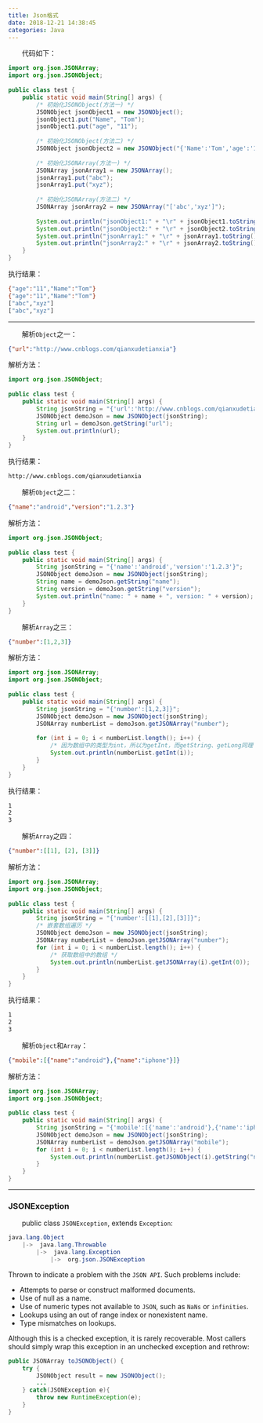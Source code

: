 ```yaml
---
title: Json格式
date: 2018-12-21 14:38:45
categories: Java
---
```

&emsp;&emsp;代码如下：

``` java
import org.json.JSONArray;
import org.json.JSONObject;
​
public class test {
    public static void main(String[] args) {
        /* 初始化JSONObject(方法一) */
        JSONObject jsonObject1 = new JSONObject();
        jsonObject1.put("Name", "Tom");
        jsonObject1.put("age", "11");
​
        /* 初始化JSONObject(方法二) */
        JSONObject jsonObject2 = new JSONObject("{'Name':'Tom','age':'11'}");
​
        /* 初始化JSONArray(方法一) */
        JSONArray jsonArray1 = new JSONArray();
        jsonArray1.put("abc");
        jsonArray1.put("xyz");
​
        /* 初始化JSONArray(方法二) */
        JSONArray jsonArray2 = new JSONArray("['abc','xyz']");
​
        System.out.println("jsonObject1:" + "\r" + jsonObject1.toString());
        System.out.println("jsonObject2:" + "\r" + jsonObject2.toString());
        System.out.println("jsonArray1:" + "\r" + jsonArray1.toString());
        System.out.println("jsonArray2:" + "\r" + jsonArray2.toString());
    }
}
```

执行结果：

``` bash
{"age":"11","Name":"Tom"}
{"age":"11","Name":"Tom"}
["abc","xyz"]
["abc","xyz"]
```

---

&emsp;&emsp;解析`Object`之一：

``` json
{"url":"http://www.cnblogs.com/qianxudetianxia"}
```

解析方法：

``` java
import org.json.JSONObject;
​
public class test {
    public static void main(String[] args) {
        String jsonString = "{'url':'http://www.cnblogs.com/qianxudetianxia'}";
        JSONObject demoJson = new JSONObject(jsonString);
        String url = demoJson.getString("url");
        System.out.println(url);
    }
}
```

执行结果：

``` bash
http://www.cnblogs.com/qianxudetianxia
```

&emsp;&emsp;解析`Object`之二：

``` json
{"name":"android","version":"1.2.3"}
```

解析方法：

``` java
import org.json.JSONObject;
​
public class test {
    public static void main(String[] args) {
        String jsonString = "{'name':'android','version':'1.2.3'}";
        JSONObject demoJson = new JSONObject(jsonString);
        String name = demoJson.getString("name");
        String version = demoJson.getString("version");
        System.out.println("name: " + name + ", version: " + version);
    }
}
```

&emsp;&emsp;解析`Array`之三：

``` json
{"number":[1,2,3]}
```

解析方法：

``` java
import org.json.JSONArray;
import org.json.JSONObject;
​
public class test {
    public static void main(String[] args) {
        String jsonString = "{'number':[1,2,3]}";
        JSONObject demoJson = new JSONObject(jsonString);
        JSONArray numberList = demoJson.getJSONArray("number");
​
        for (int i = 0; i < numberList.length(); i++) {
            /* 因为数组中的类型为int，所以为getInt，而getString、getLong同理 */
            System.out.println(numberList.getInt(i));
        }
    }
}
```

执行结果：

``` bash
1
2
3
```

&emsp;&emsp;解析`Array`之四：

``` json
{"number":[[1], [2], [3]]}
```

解析方法：

``` java
import org.json.JSONArray;
import org.json.JSONObject;
​
public class test {
    public static void main(String[] args) {
        String jsonString = "{'number':[[1],[2],[3]]}";
        /* 嵌套数组遍历 */
        JSONObject demoJson = new JSONObject(jsonString);
        JSONArray numberList = demoJson.getJSONArray("number");
        for (int i = 0; i < numberList.length(); i++) {
            /* 获取数组中的数组 */
            System.out.println(numberList.getJSONArray(i).getInt(0));
        }
    }
}
```

执行结果：

``` bash
1
2
3
```

&emsp;&emsp;解析`Object`和`Array`：

``` json
{"mobile":[{"name":"android"},{"name":"iphone"}]}
```

解析方法：

``` java
import org.json.JSONArray;
import org.json.JSONObject;
​
public class test {
    public static void main(String[] args) {
        String jsonString = "{'mobile':[{'name':'android'},{'name':'iphone'}]}";
        JSONObject demoJson = new JSONObject(jsonString);
        JSONArray numberList = demoJson.getJSONArray("mobile");
        for (int i = 0; i < numberList.length(); i++) {
            System.out.println(numberList.getJSONObject(i).getString("name"));
        }
    }
}
```

---

### JSONException

&emsp;&emsp;public class `JSONException`, extends `Exception`:

``` java
java.lang.Object
    |->  java.lang.Throwable
        |->  java.lang.Exception
            |->  org.json.JSONException
```

Thrown to indicate a problem with the `JSON API`. Such problems include:

- Attempts to parse or construct malformed documents.
- Use of null as a name.
- Use of numeric types not available to `JSON`, such as `NaNs` or `infinities`.
- Lookups using an out of range index or nonexistent name.
- Type mismatches on lookups.

Although this is a checked exception, it is rarely recoverable. Most callers should simply wrap this exception in an unchecked exception and rethrow:

``` java
public JSONArray toJSONObject() {
    try {
        JSONObject result = new JSONObject();
        ...
    } catch(JSONException e){
        throw new RuntimeException(e);
    }
}
```